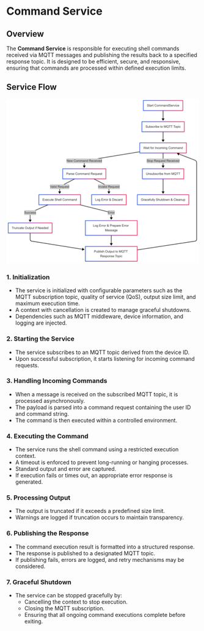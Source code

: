 # **Command Service**

## **Overview**
The **Command Service** is responsible for executing shell commands received via MQTT messages and publishing the results back to a specified response topic. It is designed to be efficient, secure, and responsive, ensuring that commands are processed within defined execution limits.

## **Service Flow**

![](./images/command.png)

### 1. **Initialization**
- The service is initialized with configurable parameters such as the MQTT subscription topic, quality of service (QoS), output size limit, and maximum execution time.
- A context with cancellation is created to manage graceful shutdowns.
- Dependencies such as MQTT middleware, device information, and logging are injected.

### 2. **Starting the Service**
- The service subscribes to an MQTT topic derived from the device ID.
- Upon successful subscription, it starts listening for incoming command requests.

### 3. **Handling Incoming Commands**
- When a message is received on the subscribed MQTT topic, it is processed asynchronously.
- The payload is parsed into a command request containing the user ID and command string.
- The command is then executed within a controlled environment.

### 4. **Executing the Command**
- The service runs the shell command using a restricted execution context.
- A timeout is enforced to prevent long-running or hanging processes.
- Standard output and error are captured.
- If execution fails or times out, an appropriate error response is generated.

### 5. **Processing Output**
- The output is truncated if it exceeds a predefined size limit.
- Warnings are logged if truncation occurs to maintain transparency.

### 6. **Publishing the Response**
- The command execution result is formatted into a structured response.
- The response is published to a designated MQTT topic.
- If publishing fails, errors are logged, and retry mechanisms may be considered.

### 7. **Graceful Shutdown**
- The service can be stopped gracefully by:
  - Cancelling the context to stop execution.
  - Closing the MQTT subscription.
  - Ensuring that all ongoing command executions complete before exiting.
